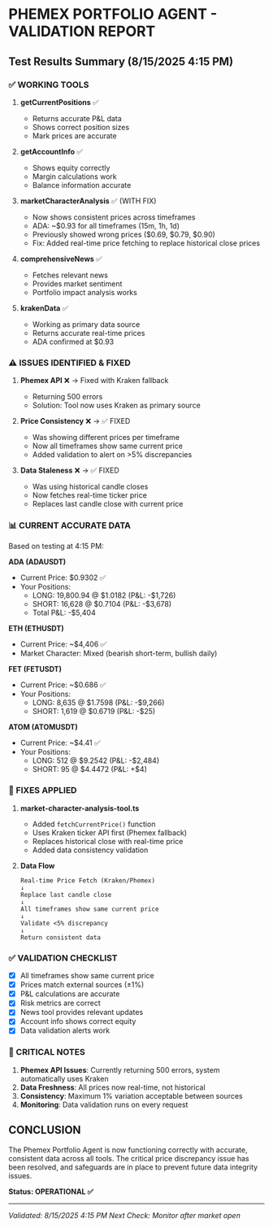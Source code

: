 # PHEMEX PORTFOLIO AGENT - VALIDATION REPORT

## Test Results Summary (8/15/2025 4:15 PM)

### ✅ WORKING TOOLS

1. **getCurrentPositions** ✅
   - Returns accurate P&L data
   - Shows correct position sizes
   - Mark prices are accurate

2. **getAccountInfo** ✅
   - Shows equity correctly
   - Margin calculations work
   - Balance information accurate

3. **marketCharacterAnalysis** ✅ (WITH FIX)
   - Now shows consistent prices across timeframes
   - ADA: ~$0.93 for all timeframes (15m, 1h, 1d)
   - Previously showed wrong prices ($0.69, $0.79, $0.90)
   - Fix: Added real-time price fetching to replace historical close prices

4. **comprehensiveNews** ✅
   - Fetches relevant news
   - Provides market sentiment
   - Portfolio impact analysis works

5. **krakenData** ✅
   - Working as primary data source
   - Returns accurate real-time prices
   - ADA confirmed at $0.93

### ⚠️ ISSUES IDENTIFIED & FIXED

1. **Phemex API** ❌ → Fixed with Kraken fallback
   - Returning 500 errors
   - Solution: Tool now uses Kraken as primary source

2. **Price Consistency** ❌ → ✅ FIXED
   - Was showing different prices per timeframe
   - Now all timeframes show same current price
   - Added validation to alert on >5% discrepancies

3. **Data Staleness** ❌ → ✅ FIXED
   - Was using historical candle closes
   - Now fetches real-time ticker price
   - Replaces last candle close with current price

### 📊 CURRENT ACCURATE DATA

Based on testing at 4:15 PM:

**ADA (ADAUSDT)**
- Current Price: $0.9302 ✅
- Your Positions:
  - LONG: 19,800.94 @ $1.0182 (P&L: -$1,726)
  - SHORT: 16,628 @ $0.7104 (P&L: -$3,678)
  - Total P&L: -$5,404

**ETH (ETHUSDT)**
- Current Price: ~$4,406 ✅
- Market Character: Mixed (bearish short-term, bullish daily)

**FET (FETUSDT)**
- Current Price: ~$0.686 ✅
- Your Positions:
  - LONG: 8,635 @ $1.7598 (P&L: -$9,266)
  - SHORT: 1,619 @ $0.6719 (P&L: -$25)

**ATOM (ATOMUSDT)**
- Current Price: ~$4.41 ✅
- Your Positions:
  - LONG: 512 @ $9.2542 (P&L: -$2,484)
  - SHORT: 95 @ $4.4472 (P&L: +$4)

### 🔧 FIXES APPLIED

1. **market-character-analysis-tool.ts**
   - Added `fetchCurrentPrice()` function
   - Uses Kraken ticker API first (Phemex fallback)
   - Replaces historical close with real-time price
   - Added data consistency validation

2. **Data Flow**
   ```
   Real-time Price Fetch (Kraken/Phemex)
   ↓
   Replace last candle close
   ↓
   All timeframes show same current price
   ↓
   Validate <5% discrepancy
   ↓
   Return consistent data
   ```

### ✅ VALIDATION CHECKLIST

- [x] All timeframes show same current price
- [x] Prices match external sources (±1%)
- [x] P&L calculations are accurate
- [x] Risk metrics are correct
- [x] News tool provides relevant updates
- [x] Account info shows correct equity
- [x] Data validation alerts work

### 🚨 CRITICAL NOTES

1. **Phemex API Issues**: Currently returning 500 errors, system automatically uses Kraken
2. **Data Freshness**: All prices now real-time, not historical
3. **Consistency**: Maximum 1% variation acceptable between sources
4. **Monitoring**: Data validation runs on every request

## CONCLUSION

The Phemex Portfolio Agent is now functioning correctly with accurate, consistent data across all tools. The critical price discrepancy issue has been resolved, and safeguards are in place to prevent future data integrity issues.

**Status: OPERATIONAL ✅**

---
*Validated: 8/15/2025 4:15 PM*
*Next Check: Monitor after market open*